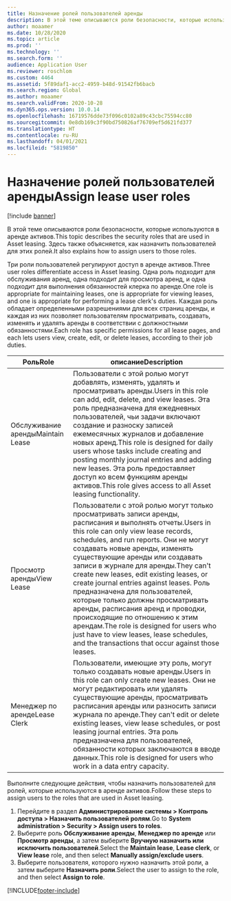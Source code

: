 ```yaml
---
title: Назначение ролей пользователей аренды
description: В этой теме описываются роли безопасности, которые используются в аренде активов. Здесь также объясняется, как назначить пользователей для этих ролей.
author: moaamer
ms.date: 10/28/2020
ms.topic: article
ms.prod: ''
ms.technology: ''
ms.search.form: ''
audience: Application User
ms.reviewer: roschlom
ms.custom: 4464
ms.assetid: 5f89daf1-acc2-4959-b48d-91542fb6bacb
ms.search.region: Global
ms.author: moaamer
ms.search.validFrom: 2020-10-28
ms.dyn365.ops.version: 10.0.14
ms.openlocfilehash: 16719576dde73f096c0102a89c43cbc75594cc80
ms.sourcegitcommit: 0e8db169c3f90bd750826af76709ef5d621fd377
ms.translationtype: HT
ms.contentlocale: ru-RU
ms.lasthandoff: 04/01/2021
ms.locfileid: "5819850"
---
```

# <a name="assign-lease-user-roles"></a><span data-ttu-id="5e4e9-104">Назначение ролей пользователей аренды</span><span class="sxs-lookup"><span data-stu-id="5e4e9-104">Assign lease user roles</span></span>

[!include [banner](../includes/banner.md)]

<span data-ttu-id="5e4e9-105">В этой теме описываются роли безопасности, которые используются в аренде активов.</span><span class="sxs-lookup"><span data-stu-id="5e4e9-105">This topic describes the security roles that are used in Asset leasing.</span></span> <span data-ttu-id="5e4e9-106">Здесь также объясняется, как назначить пользователей для этих ролей.</span><span class="sxs-lookup"><span data-stu-id="5e4e9-106">It also explains how to assign users to those roles.</span></span>

<span data-ttu-id="5e4e9-107">Три роли пользователей регулируют доступ в аренде активов.</span><span class="sxs-lookup"><span data-stu-id="5e4e9-107">Three user roles differentiate access in Asset leasing.</span></span> <span data-ttu-id="5e4e9-108">Одна роль подходит для обслуживания аренд, одна подходит для просмотра аренд, и одна подходит для выполнения обязанностей клерка по аренде.</span><span class="sxs-lookup"><span data-stu-id="5e4e9-108">One role is appropriate for maintaining leases, one is appropriate for viewing leases, and one is appropriate for performing a lease clerk's duties.</span></span> <span data-ttu-id="5e4e9-109">Каждая роль обладает определенными разрешениями для всех страниц аренды, и каждая из них позволяет пользователям просматривать, создавать, изменять и удалять аренды в соответствии с должностными обязанностями.</span><span class="sxs-lookup"><span data-stu-id="5e4e9-109">Each role has specific permissions for all lease pages, and each lets users view, create, edit, or delete leases, according to their job duties.</span></span>

| <span data-ttu-id="5e4e9-110">Роль</span><span class="sxs-lookup"><span data-stu-id="5e4e9-110">Role</span></span>           | <span data-ttu-id="5e4e9-111">описание</span><span class="sxs-lookup"><span data-stu-id="5e4e9-111">Description</span></span> |
|----------------|-------------|
| <span data-ttu-id="5e4e9-112">Обслуживание аренды</span><span class="sxs-lookup"><span data-stu-id="5e4e9-112">Maintain Lease</span></span> | <span data-ttu-id="5e4e9-113">Пользователи с этой ролью могут добавлять, изменять, удалять и просматривать аренды.</span><span class="sxs-lookup"><span data-stu-id="5e4e9-113">Users in this role can add, edit, delete, and view leases.</span></span> <span data-ttu-id="5e4e9-114">Эта роль предназначена для ежедневных пользователей, чьи задачи включают создание и разноску записей ежемесячных журналов и добавление новых аренд.</span><span class="sxs-lookup"><span data-stu-id="5e4e9-114">This role is designed for daily users whose tasks include creating and posting monthly journal entries and adding new leases.</span></span> <span data-ttu-id="5e4e9-115">Эта роль предоставляет доступ ко всем функциям аренды активов.</span><span class="sxs-lookup"><span data-stu-id="5e4e9-115">This role gives access to all Asset leasing functionality.</span></span> |
| <span data-ttu-id="5e4e9-116">Просмотр аренды</span><span class="sxs-lookup"><span data-stu-id="5e4e9-116">View Lease</span></span>     | <span data-ttu-id="5e4e9-117">Пользователи с этой ролью могут только просматривать записи аренды, расписания и выполнять отчеты.</span><span class="sxs-lookup"><span data-stu-id="5e4e9-117">Users in this role can only view lease records, schedules, and run reports.</span></span> <span data-ttu-id="5e4e9-118">Они не могут создавать новые аренды, изменять существующие аренды или создавать записи в журнале для аренды.</span><span class="sxs-lookup"><span data-stu-id="5e4e9-118">They can't create new leases, edit existing leases, or create journal entries against leases.</span></span> <span data-ttu-id="5e4e9-119">Роль предназначена для пользователей, которые только должны просматривать аренды, расписания аренд и проводки, происходящие по отношению к этим арендам.</span><span class="sxs-lookup"><span data-stu-id="5e4e9-119">The role is designed for users who just have to view leases, lease schedules, and the transactions that occur against those leases.</span></span> |
| <span data-ttu-id="5e4e9-120">Менеджер по аренде</span><span class="sxs-lookup"><span data-stu-id="5e4e9-120">Lease Clerk</span></span>    | <span data-ttu-id="5e4e9-121">Пользователи, имеющие эту роль, могут только создавать новые аренды.</span><span class="sxs-lookup"><span data-stu-id="5e4e9-121">Users in this role can only create new leases.</span></span> <span data-ttu-id="5e4e9-122">Они не могут редактировать или удалять существующие аренды, просматривать расписания аренды или разносить записи журнала по аренде.</span><span class="sxs-lookup"><span data-stu-id="5e4e9-122">They can't edit or delete existing leases, view lease schedules, or post leasing journal entries.</span></span> <span data-ttu-id="5e4e9-123">Эта роль предназначена для пользователей, обязанности которых заключаются в вводе данных.</span><span class="sxs-lookup"><span data-stu-id="5e4e9-123">This role is designed for users who work in a data entry capacity.</span></span> |

<span data-ttu-id="5e4e9-124">Выполните следующие действия, чтобы назначить пользователей для ролей, которые используются в аренде активов.</span><span class="sxs-lookup"><span data-stu-id="5e4e9-124">Follow these steps to assign users to the roles that are used in Asset leasing.</span></span>

1. <span data-ttu-id="5e4e9-125">Перейдите в раздел **Администрирование системы \> Контроль доступа \> Назначить пользователей ролям**.</span><span class="sxs-lookup"><span data-stu-id="5e4e9-125">Go to **System administration \> Security \> Assign users to roles**.</span></span>
2. <span data-ttu-id="5e4e9-126">Выберите роль **Обслуживание аренды**, **Менеджер по аренде** или **Просмотр аренды**, а затем выберите **Вручную назначить или исключить пользователей**.</span><span class="sxs-lookup"><span data-stu-id="5e4e9-126">Select the **Maintain lease**, **Lease clerk**, or **View lease** role, and then select **Manually assign/exclude users**.</span></span>
3. <span data-ttu-id="5e4e9-127">Выберите пользователя, которого нужно назначить этой роли, а затем выберите **Назначить роли**.</span><span class="sxs-lookup"><span data-stu-id="5e4e9-127">Select the user to assign to the role, and then select **Assign to role**.</span></span>


[!INCLUDE[footer-include](../../includes/footer-banner.md)]